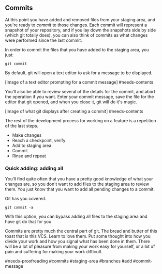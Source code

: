 ## Commits

At this point you have added and removed files from your staging area, and you're ready to _commit_ to those changes. Each commit will represent a snapshot of your repository, and if you lay down the snapshots side by side (which git totally does), you can also think of commits as what changes were performed since the last commit.

In order to commit the files that you have added to the staging area, you just:

```console
git commit
```

By default, git will open a text editor to ask for a message to be displayed.

[image of a text editor prompting for a commit message] #needs-contents

You'll also be able to review several of the details for the commit, and abort the operation if you want. Enter your commit message, save the file for the editor that git opened, and when you close it, git will do it's magic.

[image of what git displays after creating a commit] #needs-contents

The rest of the development process for working on a feature is a repetition of the last steps.

* Make changes
* Reach a checkpoint, verify
* Add to staging area
* Commit
* Rinse and repeat

### Quick adding: adding all

You'll find quite often that you have a pretty good knowledge of what your changes are, so you don't want to add files to the staging area to review them. You just _know_ that you want to add all pending changes to a commit.

Git has you covered. 

```console
git commit -a
```

With this option, you can bypass adding all files to the staging area and have git do that for you.

Commits are pretty much the central part of git. The bread and butter of this toast that is this VCS. Learn to love them. Put some thought into how you divide your work and how you signal what has been done in them. There will be a lot of pleasure from making your work easy for yourself, or a lot of pain and suffering for making your work difficult.

#needs-proofreading #commits #staging-area #branches #add #commit-message